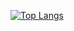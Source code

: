[![Top Langs](https://github-readme-stats.vercel.app/api/top-langs/?username=kath3rine&layout=donut&theme=tokyonight&exclude_repo=research,art-portfolio&langs_count=10)](https://github.com/anuraghazra/github-readme-stats)
